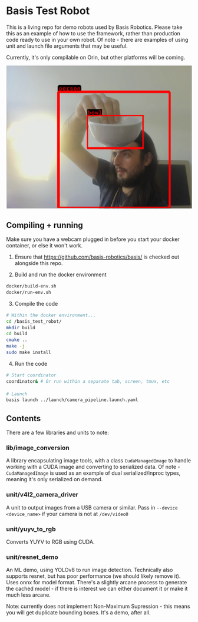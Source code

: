 # Basis Test Robot

This is a living repo for demo robots used by Basis Robotics. Please take this as an example of how to use the framework, rather than production code ready to use in your own robot. Of note - there are examples of using unit and launch file arguments that may be useful.

Currently, it's only compilable on Orin, but other platforms will be coming.

![machine learning](docs/ml.jpg "machine learning")

## Compiling + running

Make sure you have a webcam plugged in before you start your docker container, or else it won't work.

1. Ensure that https://github.com/basis-robotics/basis/ is checked out alongside this repo.

2. Build and run the docker environment

```bash
docker/build-env.sh
docker/run-env.sh
```

3. Compile the code

```bash
# Within the docker environment...
cd /basis_test_robot/
mkdir build
cd build
cmake ..
make -j
sudo make install
```

4. Run the code

```bash
# Start coordinator
coordinator& # Or run within a separate tab, screen, tmux, etc

# Launch
basis launch ../launch/camera_pipeline.launch.yaml 
```

## Contents

There are a few libraries and units to note:

### lib/image_conversion

A library encapsulating image tools, with a class `CudaManagedImage` to handle working with a CUDA image and converting to serialized data. Of note - `CudaManagedImage` is used as an example of dual serialized/inproc types, meaning it's only serialized on demand.

### unit/v4l2_camera_driver

A unit to output images from a USB camera or similar. Pass in `--device <device_name>` if your camera is not at `/dev/video0`

### unit/yuyv_to_rgb

Converts YUYV to RGB using CUDA.

### unit/resnet_demo

An ML demo, using YOLOv8 to run image detection. Technically also supports resnet, but has poor performance (we should likely remove it). Uses onnx for model format. There's a slightly arcane process to generate the cached model - if there is interest we can either document it or make it much less arcane. 

Note: currently does not implement Non-Maximum Supression - this means you will get duplicate bounding boxes. It's a demo, after all.